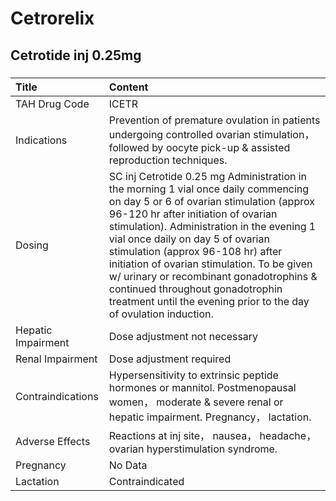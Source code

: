 # Cetrorelix

## Cetrotide inj 0.25mg

##### 

| Title              | Content                                                                                                                                                                                                                                                                                                                                                                                                                                                                                         |
|:-------------------|:------------------------------------------------------------------------------------------------------------------------------------------------------------------------------------------------------------------------------------------------------------------------------------------------------------------------------------------------------------------------------------------------------------------------------------------------------------------------------------------------|
| TAH Drug Code      | ICETR                                                                                                                                                                                                                                                                                                                                                                                                                                                                                           |
| Indications        | Prevention of premature ovulation in patients undergoing controlled ovarian stimulation， followed by oocyte pick-up & assisted reproduction techniques.                                                                                                                                                                                                                                                                                                                                        |
| Dosing             | SC inj Cetrotide 0.25 mg Administration in the morning 1 vial once daily commencing on day 5 or 6 of ovarian stimulation (approx 96-120 hr after initiation of ovarian stimulation). Administration in the evening 1 vial once daily on day 5 of ovarian stimulation (approx 96-108 hr) after initiation of ovarian stimulation. To be given w/ urinary or recombinant gonadotrophins & continued throughout gonadotrophin treatment until the evening prior to the day of ovulation induction. |
| Hepatic Impairment | Dose adjustment not necessary                                                                                                                                                                                                                                                                                                                                                                                                                                                                   |
| Renal Impairment   | Dose adjustment required                                                                                                                                                                                                                                                                                                                                                                                                                                                                        |
| Contraindications  | Hypersensitivity to extrinsic peptide hormones or mannitol. Postmenopausal women， moderate & severe renal or hepatic impairment. Pregnancy， lactation.                                                                                                                                                                                                                                                                                                                                        |
| Adverse Effects    | Reactions at inj site， nausea， headache， ovarian hyperstimulation syndrome.                                                                                                                                                                                                                                                                                                                                                                                                                  |
| Pregnancy          | No Data                                                                                                                                                                                                                                                                                                                                                                                                                                                                                         |
| Lactation          | Contraindicated                                                                                                                                                                                                                                                                                                                                                                                                                                                                                 |

